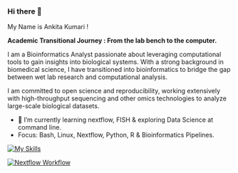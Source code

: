 ### Hi there 👋
My Name is Ankita Kumari !

**Academic Transitional Journey : From the lab bench to the computer.**<br />

I am a Bioinformatics Analyst passionate about leveraging computational tools to gain insights into biological systems. 
With a strong background in biomedical science, I have transitioned into bioinformatics to bridge the gap between wet lab research and computational analysis.

I am committed to open science and reproducibility, working extensively with high-throughput sequencing and other omics technologies to analyze large-scale biological datasets.


- 🌱 I’m currently learning nextflow, FISH & exploring Data Science at command line.
- Focus: Bash, Linux, Nextflow, Python, R & Bioinformatics Pipelines.


[![My Skills](https://skillicons.dev/icons?i=aws,docker,py,r,sqlite,linux,postgres)](https://skillicons.dev)

[![Nextflow Workflow](https://img.shields.io/badge/nextflow-workflow-brightgreen.svg)](https://www.nextflow.io/)
